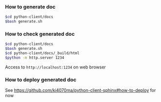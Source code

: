 ### How to generate doc

```bash
$cd python-client/docs
$bash generate.sh
```

### How to check generated doc

```bash
$cd python-client/docs
$bash generate.sh
$cd python-client/docs/_build/html
$python -m http.server 1234
```

Access to `http://localhost:1234` on web browser


### How to deploy generated doc
See https://github.com/ki4070ma/python-client-sphinx#how-to-deploy for now

